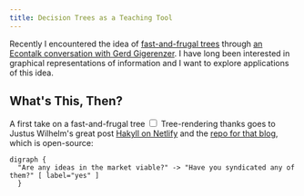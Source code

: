 ```yaml
---
title: Decision Trees as a Teaching Tool
---
```


Recently I encountered the idea of [fast-and-frugal trees](https://en.wikipedia.org/wiki/Fast-and-frugal_trees) through [an Econtalk conversation with Gerd Gigerenzer](https://www.econtalk.org/gerd-gigerenzer-on-gut-feelings/). I have long been interested in graphical representations of information and I want to explore applications of this idea.

## What's This, Then?

A first take on a fast-and-frugal tree<label for="sn-thanks" class="margin-toggle sidenote-number"></label>
  <input type="checkbox" id="sn-thanks" class="margin-toggle">
  <span class="sidenote">
Tree-rendering thanks goes to Justus Wilhelm's great post [Hakyll on Netlify](https://www.justus.pw/posts/2019-09-01-hakyll-on-netlify.html) and the [repo for that blog](https://github.com/justuswilhelm/personal-website), which is open-source</span>:
```graphviz
digraph {
  "Are any ideas in the market viable?" -> "Have you syndicated any of them?" [ label="yes" ]
  }
```

